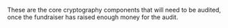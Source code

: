 These are the core cryptography components that will need to be audited, once the fundraiser has raised enough money for the audit.
